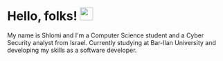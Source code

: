 # Hello, folks! <img src="https://raw.githubusercontent.com/MartinHeinz/MartinHeinz/master/wave.gif" width="30px">

My name is Shlomi and I'm a Computer Science student and a Cyber Security analyst from Israel. Currently studying at Bar-Ilan University and developing my skills as a software developer.
